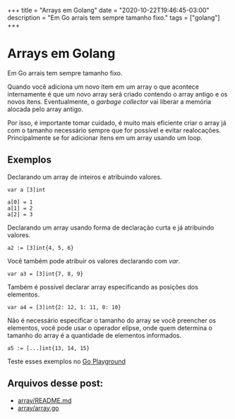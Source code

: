 +++
title = "Arrays em Golang"
date = "2020-10-22T19:46:45-03:00"
description = "Em Go arrais tem sempre tamanho fixo."
tags = ["golang"]
+++

# Arrays em Golang

Em Go arrais tem sempre tamanho fixo. 

Quando você adiciona um novo item em um array o que acontece internamente é que um novo array será criado contendo o array antigo e os novos itens. Eventualmente, o *garbage collector* vai liberar a memória alocada pelo array antigo.

Por isso, é importante tomar cuidado, é muito mais eficiente criar o array já com o tamanho necessário sempre que for possível e evitar realocações. Principalmente se for adicionar itens em um array usando um loop.

## Exemplos

Declarando um array de inteiros e atribuindo valores.

```golang
var a [3]int

a[0] = 1
a[1] = 2
a[2] = 3
```

Declarando um array usando forma de declaração curta e já atribuindo valores.

```golang
a2 := [3]int{4, 5, 6}
```

Você também pode atribuir os valores declarando com *var*.

```golang
var a3 = [3]int{7, 8, 9}
```

Também é possível declarar array especificando as posições dos elementos.

```golang
var a4 = [3]int{2: 12, 1: 11, 0: 10}
```

Não é necessário especificar o tamanho do array se você preencher os elementos, você pode usar o operador elipse, onde quem determina o tamanho do array é a quantidade de elementos informados.

```golang
a5 := [...]int{13, 14, 15}
```

Teste esses exemplos no [Go Playground](https://play.golang.org/p/YmmfIIFO_By)


## Arquivos desse post:

- [array/README.md](https://github.com/go-br/estudos/blob/master/array/README.md)
- [array/array.go](https://github.com/go-br/estudos/blob/master/array/array.go)
